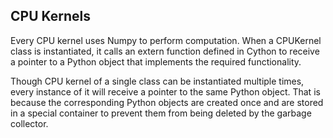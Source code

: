 ## CPU Kernels

Every CPU kernel uses Numpy to perform computation. When a CPUKernel class is instantiated, it
calls an extern function defined in Cython to receive a pointer to a Python object that implements
the required functionality.

Though CPU kernel of a single class can be instantiated multiple times, every instance of it 
will receive a pointer to the same Python object. That is because the corresponding Python objects are
created once and are stored in a special container to prevent them from being deleted by 
the garbage collector.

